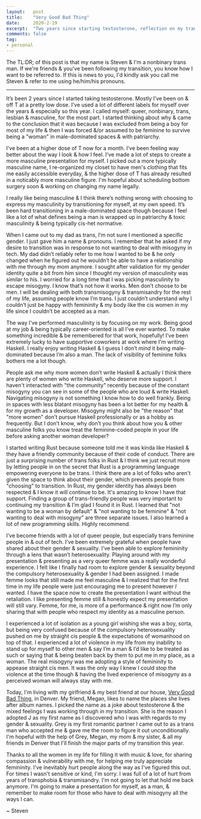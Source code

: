 ```yaml
---
layout:   post
title:    "Very Good Bad Thing"
date:     2020-2-19
excerpt:  "Two years since starting testosterone, reflection on my transition"
comments: false
tag:
- personal
---
```


The TL:DR; of this post is that my name is Steven & I'm a nonbinary
trans man. If we're friends & you've been following my transition, you
know how I want to be referred to. If this is news to you, I'd kindly
ask you call me Steven & refer to me using he/him/his pronouns.

---


It’s been 2 years since I started taking testosterone. Mostly I’ve been
on & off T at a pretty low dose. I’ve used a lot of different labels for
myself over the years & especially so this year. I called myself: queer,
nonbinary, trans, lesbian & masculine, for the most part. I started
thinking about why & came to the conclusion that it was because I was
excluded from being a boy for most of my life & then I was forced &/or
assumed to be feminine to survive being a "woman" in male-dominated
spaces & with patriarchy.


I’ve been at a higher dose of T now for a month. I’ve been feeling way
better about the way I look & how I feel. I've made a lot of steps to
create a more masculine presentation for myself. I picked out a more
typically masculine name, I re-organized my closet to have men's
clothing that fits me easily accessible everyday, & the higher dose of T
has already resulted in a noticably more masculine figure. I'm hopeful
about scheduling bottom surgery soon & working on changing my name
legally.


I really like being masculine & I think there’s nothing wrong with
choosing to express my masculinity by transitioning for myself, at my
own speed. It’s been hard transitioning in a male-dominated space though
because I feel like a lot of what defines being a man is wrapped up in
patriarchy & toxic masculinity & being typically cis-het normative.


When I came out to my dad as trans, I’m not sure I mentioned a specific
gender. I just gave him a name & pronouns. I remember that he asked if
my desire to transition was in response to not wanting to deal with
misogyny in tech. My dad didn’t reliably refer to me how I wanted to be
& he only changed when he figured out he wouldn’t be able to have a
relationship with me through my mom anymore. I sought after validation
for my gender identity quite a bit from him since I thought my version
of masculinity was similar to his. I worried for a long time that I
was picking masculinity to escape misogyny. I know that’s not how it
works. Men don’t choose to be men. I will be dealing with both
transmisogyny & transmisandry for the rest of my life, assuming
people know I’m trans. I just couldn’t understand why I couldn’t
just be happy with femininity & my body like the cis women in my
life since I couldn’t be accepted as a man.


The way I’ve performed masculinity is by focusing on my work. Being good
at my job & being typically career-oriented is all I’ve ever wanted. To
make something incredible & be remembered for that work, hopefully!
I’ve been extremely lucky to have supportive coworkers at work where I'm
writing Haskell. I really enjoy writing Haskell & I guess I don’t _mind_
it being male-dominated because I’m also a man. The lack of visibility
of feminine folks bothers me a lot though.


People ask me why more women don’t write Haskell & actually I think
there are plenty of women who write Haskell, who deserve more support.
I haven't interacted with "the community" recently because of the
constant misogyny you can see in some of the people who are loud & write
Haskell. Navigating misogyny is not something I know how to do well
frankly. Being in spaces with less blatant misogyny has been a lot
better for my health & for my growth as a developer. Misogyny might also
be "the reason" that "more women" don’t pursue Haskell professionally or
as a hobby as frequently. But I don’t know, why don’t you think about
how you & other masculine folks you know treat the feminine-coded people
in your life before asking another woman developer?


I started writing Rust because someone told me it was kinda like Haskell
& they have a friendly community because of their code of conduct. There
are just a surprising number of trans folks in Rust & I think we just
recruit more by letting people in on the secret that Rust is a
programming language empowering everyone to be trans. I think there are
a lot of folks who aren't given the space to think about their gender,
which prevents people from "choosing" to transition. In Rust, my gender
identity has always been respected & I know it will continue to be. It's
amazing to know I have that support. Finding a group of trans-friendly
people was very important to continuing my transition & I’m glad I found
it in Rust. I learned that "not wanting to be a woman by default" & "not
wanting to be feminine" & "not wanting to deal with misogyny" are three
separate issues. I also learned a lot of new programming skills. Highly
recommend.


I’ve become friends with a lot of queer people, but especially trans
feminine people in & out of tech. I’ve been extremely grateful when
people have shared about their gender & sexuality. I’ve been able to
explore femininity through a lens that wasn’t heterosexuality. Playing
around with my presentation & presenting as a very queer femme was a
really wonderful experience. I felt like I finally had room to explore
gender & sexuality beyond the compulsory heterosexuality & gender I had
been assigned. I made femme looks that still made me feel masculine & I
realized that for the first time in my life people were just encouraging
me to present however *I* wanted. I have the space now to create the
presentation I want without the retaliation. I like presenting femme
still & honestly expect my presentation will still vary. Femme, for me,
is more of a performance & right now I’m only sharing that with people
who respect my identity as a masculine person.


I experienced a lot of isolation as a young girl wishing she was a boy,
sorta, but being very confused because of the compulsory heterosexuality
pushed on me by straight cis people & the expectations of womanhood on
top of that. I experienced a lot of violence in my life from my
inability to stand up for myself to other men & say I’m a man & I’d like
to be treated as such or saying that & being beaten back by them to put
me in my place, as a woman. The real misogyny was me adopting a style of
femininity to appease straight cis men. It was the only way I knew I
could stop the violence at the time though & having the lived experience
of misogyny as a perceived woman will always stay with me.


Today, I'm living with my girlfriend & my best friend at our house,
[Very Good Bad Thing](https://en.wikipedia.org/wiki/Very_Good_Bad_Thing),
in Denver. My friend, Megan, likes to name the places
she lives after album names. I picked the name as a joke about
testosterone & the mixed feelings I was working through in my
transition. She is the reason I adopted J as my first name as I
discovered who I was with regards to my gender & sexuality.  Grey is my
first romantic partner I came out to as a trans man who accepted me &
gave me the room to figure it out unconditionally. I'm hopeful with the
help of Grey, Megan, my mom & my sister, & all my friends in Denver that
I'll finish the major parts of my transition this year.


Thanks to all the women in my life for filling it with music & love, for
sharing compassion & vulnerability with me, for helping me truly
appreciate femininity. I've inevitably hurt people along the way as I've
figured this out. For times I wasn't sensitive or kind, I'm sorry. I was
full of a lot of hurt from years of transphobia & transmisandry. I'm
not going to let that hold me back anymore. I'm going to make a
presentation for myself, as a man, & remember to make room for those who
have to deal with misogyny all the ways I can.


~ Steven

